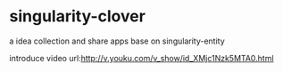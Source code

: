singularity-clover
==================

a idea collection and share apps base on singularity-entity 

introduce video url:http://v.youku.com/v_show/id_XMjc1Nzk5MTA0.html

